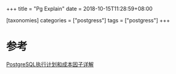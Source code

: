 +++
title = "Pg Explain"
date =  2018-10-15T11:28:59+08:00

[taxonomies]
categories = ["postgress"]
tags = ["postgress"]
+++



# 参考
[PostgreSQL执行计划和成本因子详解](https://dreamer-yzy.github.io/2014/12/23/PostgreSQL%E6%89%A7%E8%A1%8C%E8%AE%A1%E5%88%92%E5%92%8C%E6%88%90%E6%9C%AC%E5%9B%A0%E5%AD%90%E8%AF%A6%E8%A7%A3/)
